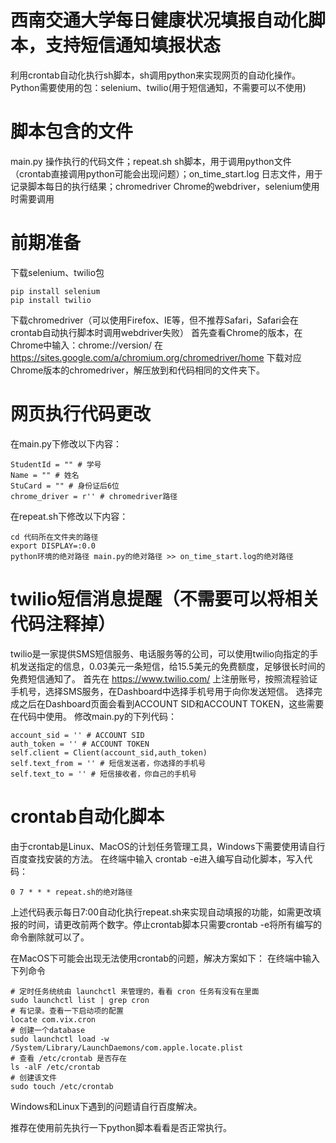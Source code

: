 # 西南交通大学每日健康状况填报自动化脚本，支持短信通知填报状态
利用crontab自动化执行sh脚本，sh调用python来实现网页的自动化操作。
Python需要使用的包：selenium、twilio(用于短信通知，不需要可以不使用)

# 脚本包含的文件
main.py 操作执行的代码文件；repeat.sh sh脚本，用于调用python文件（crontab直接调用python可能会出现问题）；on_time_start.log 日志文件，用于记录脚本每日的执行结果；chromedriver Chrome的webdriver，selenium使用时需要调用

# 前期准备
下载selenium、twilio包
```
pip install selenium
pip install twilio
```

下载chromedriver（可以使用Firefox、IE等，但不推荐Safari，Safari会在crontab自动执行脚本时调用webdriver失败）
首先查看Chrome的版本，在Chrome中输入：chrome://version/
在 https://sites.google.com/a/chromium.org/chromedriver/home 下载对应Chrome版本的chromedriver，解压放到和代码相同的文件夹下。

# 网页执行代码更改
在main.py下修改以下内容：
```
StudentId = "" # 学号
Name = "" # 姓名
StuCard = "" # 身份证后6位
chrome_driver = r'' # chromedriver路径
```
在repeat.sh下修改以下内容：
```
cd 代码所在文件夹的路径
export DISPLAY=:0.0
python环境的绝对路径 main.py的绝对路径 >> on_time_start.log的绝对路径
```

# twilio短信消息提醒（不需要可以将相关代码注释掉）
twilio是一家提供SMS短信服务、电话服务等的公司，可以使用twilio向指定的手机发送指定的信息，0.03美元一条短信，给15.5美元的免费额度，足够很长时间的免费短信通知了。
首先在 https://www.twilio.com/ 上注册账号，按照流程验证手机号，选择SMS服务，在Dashboard中选择手机号用于向你发送短信。
选择完成之后在Dashboard页面会看到ACCOUNT SID和ACCOUNT TOKEN，这些需要在代码中使用。
修改main.py的下列代码：
```
account_sid = '' # ACCOUNT SID
auth_token = '' # ACCOUNT TOKEN
self.client = Client(account_sid,auth_token)
self.text_from = '' # 短信发送者，你选择的手机号
self.text_to = '' # 短信接收者，你自己的手机号
```

# crontab自动化脚本
由于crontab是Linux、MacOS的计划任务管理工具，Windows下需要使用请自行百度查找安装的方法。
在终端中输入 crontab -e进入编写自动化脚本，写入代码：
```
0 7 * * * repeat.sh的绝对路径
```
上述代码表示每日7:00自动化执行repeat.sh来实现自动填报的功能，如需更改填报的时间，请更改前两个数字。停止crontab脚本只需要crontab -e将所有编写的命令删除就可以了。

在MacOS下可能会出现无法使用crontab的问题，解决方案如下：
在终端中输入下列命令
```
# 定时任务统统由 launchctl 来管理的，看看 cron 任务有没有在里面
sudo launchctl list | grep cron 
# 有记录。查看一下启动项的配置
locate com.vix.cron
# 创建一个database
sudo launchctl load -w /System/Library/LaunchDaemons/com.apple.locate.plist
# 查看 /etc/crontab 是否存在
ls -alF /etc/crontab
# 创建该文件
sudo touch /etc/crontab
```
Windows和Linux下遇到的问题请自行百度解决。

推荐在使用前先执行一下python脚本看看是否正常执行。
